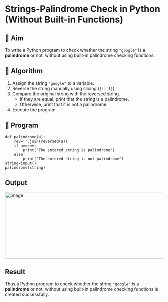 # Strings-Palindrome Check in Python (Without Built-in Functions)

## 🎯 Aim
To write a Python program to check whether the string `"google"` is a **palindrome** or not, without using built-in palindrome checking functions.

## 🧠 Algorithm
1. Assign the string `"google"` to a variable.
2. Reverse the string manually using slicing (`[::-1]`).
3. Compare the original string with the reversed string.
   - If they are equal, print that the string is a palindrome.
   - Otherwise, print that it is not a palindrome.
4. Execute the program.

## 🧾 Program
```
def palindrome(a):
    rev=''.join(reversed(a))
    if a==rev:
        print("The entered string is palindrome")
    else:
        print("The entered string is not palindrome")
string=input()
palindrome(string)
```

## Output
<img width="952" height="213" alt="image" src="https://github.com/user-attachments/assets/80f2c0c7-6ab7-4fe1-bde8-17afa2c1e4d2" />


## Result
Thus,a Python program to check whether the string `"google"` is a **palindrome** or not, without using built-in palindrome checking functions is created successfully.
